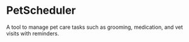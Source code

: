 # PetScheduler
A tool to manage pet care tasks such as grooming, medication, and vet visits with reminders.
